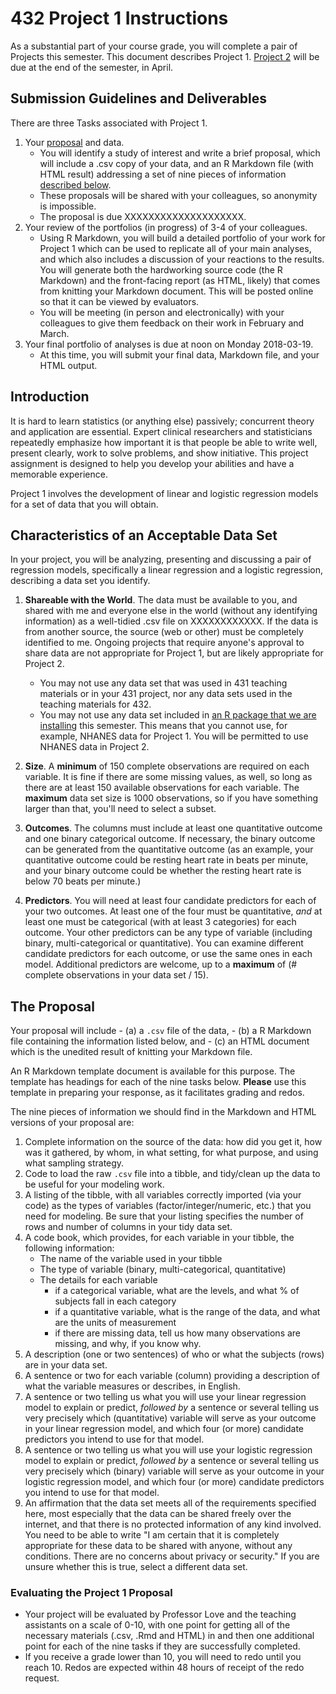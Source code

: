 # 432 Project 1 Instructions

As a substantial part of your course grade, you will complete a pair of Projects this semester. This document describes Project 1. [Project 2](https://github.com/THOMASELOVE/432-2018/tree/master/projects/project2) will be due at the end of the semester, in April.

## Submission Guidelines and Deliverables

There are three Tasks associated with Project 1.

1. Your [proposal](https://github.com/THOMASELOVE/432-2018/blob/master/projects/project1/README.md#the-proposal) and data.
    - You will identify a study of interest and write a brief proposal, which will include a .csv copy of your data, and an R Markdown file (with HTML result) addressing a set of nine pieces of information [described below](https://github.com/THOMASELOVE/432-2018/blob/master/projects/project1/README.md#the-proposal).
    - These proposals will be shared with your colleagues, so anonymity is impossible.
    - The proposal is due XXXXXXXXXXXXXXXXXXXX.
2. Your review of the portfolios (in progress) of 3-4 of your colleagues.
    - Using R Markdown, you will build a detailed portfolio of your work for Project 1 which can be used to replicate all of your main analyses, and which also includes a discussion of your reactions to the results. You will generate both the hardworking source code (the R Markdown) and the front-facing report (as HTML, likely) that comes from knitting your Markdown document. This will be posted online so that it can be viewed by evaluators.
    - You will be meeting (in person and electronically) with your colleagues to give them feedback on their work in February and March.
3. Your final portfolio of analyses is due at noon on Monday 2018-03-19. 
    - At this time, you will submit your final data, Markdown file, and your HTML output.

## Introduction

It is hard to learn statistics (or anything else) passively; concurrent theory and application are essential. Expert clinical researchers and statisticians repeatedly emphasize how important it is that people be able to write well, present clearly, work to solve problems, and show initiative. This project assignment is designed to help you develop your abilities and have a memorable experience. 

Project 1 involves the development of linear and logistic regression models for a set of data that you will obtain.

## Characteristics of an Acceptable Data Set

In your project, you will be analyzing, presenting and discussing a pair of regression models, specifically a linear regression and a logistic regression, describing a data set you identify. 

1. **Shareable with the World**. The data must be available to you, and shared with me and everyone else in the world (without any identifying information) as a well-tidied .csv file on XXXXXXXXXXXX. If the data is from another source, the source (web or other) must be completely identified to me. Ongoing projects that require anyone's approval to share data are not appropriate for Project 1, but are likely appropriate for Project 2. 
    - You may not use any data set that was used in 431 teaching materials or in your 431 project, nor any data sets used in the teaching materials for 432.
    - You may not use any data set included in [an R package that we are installing](https://github.com/THOMASELOVE/432-2018/blob/master/data-and-code/PACKAGES.MD) this semester. This means that you cannot use, for example, NHANES data for Project 1. You will be permitted to use NHANES data in Project 2.

2. **Size**. A **minimum** of 150 complete observations are required on each variable. It is fine if there are some missing values, as well, so long as there are at least 150 available observations for each variable. The **maximum** data set size is 1000 observations, so if you have something larger than that, you'll need to select a subset.

3. **Outcomes**. The columns must include at least one quantitative outcome and one binary categorical outcome. If necessary, the binary outcome can be generated from the quantitative outcome (as an example, your quantitative outcome could be resting heart rate in beats per minute, and your binary outcome could be whether the resting heart rate is below 70 beats per minute.)

4. **Predictors**. You will need at least four candidate predictors for each of your two outcomes. At least one of the four must be quantitative, *and* at least one must be categorical (with at least 3 categories) for each outcome. Your other predictors can be any type of variable (including binary, multi-categorical or quantitative). You can examine different candidate predictors for each outcome, or use the same ones in each model. Additional predictors are welcome, up to a **maximum** of (# complete observations in your data set / 15).

## The Proposal

Your proposal will include 
    - (a) a `.csv` file of the data, 
    - (b) a R Markdown file containing the information listed below, and 
    - (c) an HTML document which is the unedited result of knitting your Markdown file.

An R Markdown template document is available for this purpose. The template has headings for each of the nine tasks below. **Please** use this template in preparing your response, as it facilitates grading and redos.

The nine pieces of information we should find in the Markdown and HTML versions of your proposal are:

1. Complete information on the source of the data: how did you get it, how was it gathered, by whom, in what setting, for what purpose, and using what sampling strategy.
2. Code to load the raw `.csv` file into a tibble, and tidy/clean up the data to be useful for your modeling work. 
3. A listing of the tibble, with all variables correctly imported (via your code) as the types of variables (factor/integer/numeric, etc.) that you need for modeling. Be sure that your listing specifies the number of rows and number of columns in your tidy data set.
4. A code book, which provides, for each variable in your tibble, the following information:
    + The name of the variable used in your tibble
    + The type of variable (binary, multi-categorical, quantitative)
    + The details for each variable 
        * if a categorical variable, what are the levels, and what % of subjects fall in each category
        * if a quantitative variable, what is the range of the data, and what are the units of measurement
        * if there are missing data, tell us how many observations are missing, and why, if you know why.
5. A description (one or two sentences) of who or what the subjects (rows) are in your data set.
6. A sentence or two for each variable (column) providing a description of what the variable measures or describes, in English.
7. A sentence or two telling us what you will use your linear regression model to explain or predict, *followed by* a sentence or several telling us very precisely which (quantitative) variable will serve as your outcome in your linear regression model, and which four (or more) candidate predictors you intend to use for that model.
8. A sentence or two telling us what you will use your logistic regression model to explain or predict, *followed by* a sentence or several telling us very precisely which (binary) variable will serve as your outcome in your logistic regression model, and which four (or more) candidate predictors you intend to use for that model.
9. An affirmation that the data set meets all of the requirements specified here, most especially that the data can be shared freely over the internet, and that there is no protected information of any kind involved. You need to be able to write "I am certain that it is completely appropriate for these data to be shared with anyone, without any conditions. There are no concerns about privacy or security." If you are unsure whether this is true, select a different data set.

### Evaluating the Project 1 Proposal

- Your project will be evaluated by Professor Love and the teaching assistants on a scale of 0-10, with one point for getting all of the necessary materials (.csv, .Rmd and HTML) in and then one additional point for each of the nine tasks if they are successfully completed. 
- If you receive a grade lower than 10, you will need to redo until you reach 10. Redos are expected within 48 hours of receipt of the redo request.
